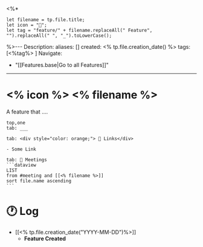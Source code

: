 <%* 

	let filename = tp.file.title;
	let icon = "🧱";
	let tag = "feature/" + filename.replaceAll(" Feature", "").replaceAll(" ", "_").toLowerCase();

%>---
Description:
aliases: []
created: <% tp.file.creation_date() %>
tags: [<%tag%> ]
Navigate:
  - "[[Features.base|Go to all Features]]"
---
# <% icon %> <% filename %>  

A feature that ....

````tabs
top,one
tab: ___

tab: <div style="color: orange;"> 🔗 Links</div>

- Some Link

tab: 📆 Meetings
```dataview
LIST
from #meeting and [[<% filename %>]]
sort file.name ascending
```
````

# 🕐 Log

- [[<% tp.file.creation_date("YYYY-MM-DD")%>]]
	- **Feature Created**
